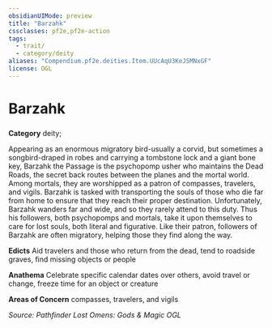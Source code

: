 ```yaml
---
obsidianUIMode: preview
title: "Barzahk"
cssclasses: pf2e,pf2e-action
tags:
  - trait/
  - category/deity
aliases: "Compendium.pf2e.deities.Item.UUcAqU3KeJSMNxGF"
license: OGL
---
```

# Barzahk

### 

**Category** deity; 




Appearing as an enormous migratory bird-usually a corvid, but sometimes a songbird-draped in robes and carrying a tombstone lock and a giant bone key, Barzahk the Passage is the psychopomp usher who maintains the Dead Roads, the secret back routes between the planes and the mortal world. Among mortals, they are worshipped as a patron of compasses, travelers, and vigils. Barzahk is tasked with transporting the souls of those who die far from home to ensure that they reach their proper destination. Unfortunately, Barzahk wanders far and wide, and so they rarely attend to this duty. Thus his followers, both psychopomps and mortals, take it upon themselves to care for lost souls, both literal and figurative. Like their patron, followers of Barzahk are often migratory, helping those they find along the way.

**Edicts** Aid travelers and those who return from the dead, tend to roadside graves, find missing objects or people

**Anathema** Celebrate specific calendar dates over others, avoid travel or change, freeze time for an object or creature

**Areas of Concern** compasses, travelers, and vigils

*Source: Pathfinder Lost Omens: Gods & Magic*
*OGL*